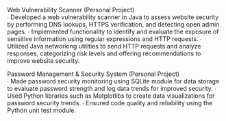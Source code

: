 Web Vulnerability Scanner (Personal Project) 					
∙ Developed a web vulnerability scanner in Java to assess website security by performing DNS lookups, HTTPS verification, and detecting open admin pages.
∙ Implemented functionality to identify and evaluate the exposure of sensitive information using regular expressions and HTTP requests.
∙ Utilized Java networking utilities to send HTTP requests and analyze responses, categorizing risk levels and offering recommendations to improve website security.


Password Management & Security System (Personal Project) 		
∙ Made password security monitoring using SQLite module for data storage to evaluate password strength and log data trends for improved security.
∙ Used Python libraries such as Matplotlibs to create data visualizations for password security trends.
∙ Ensured code quality and reliability using the Python unit test module.
